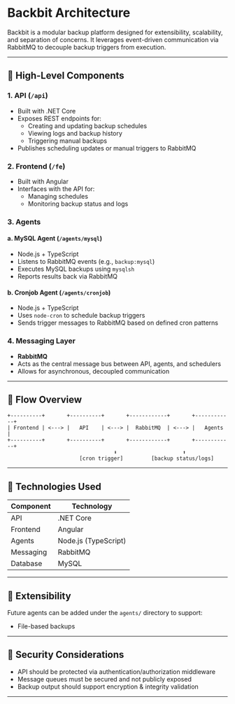 
# Backbit Architecture

Backbit is a modular backup platform designed for extensibility, scalability, and separation of concerns. It leverages event-driven communication via RabbitMQ to decouple backup triggers from execution.

---

## 📐 High-Level Components

### 1. API (`/api`)
- Built with .NET Core
- Exposes REST endpoints for:
    - Creating and updating backup schedules
    - Viewing logs and backup history
    - Triggering manual backups
- Publishes scheduling updates or manual triggers to RabbitMQ

### 2. Frontend (`/fe`)
- Built with Angular
- Interfaces with the API for:
    - Managing schedules
    - Monitoring backup status and logs

### 3. Agents

#### a. MySQL Agent (`/agents/mysql`)
- Node.js + TypeScript
- Listens to RabbitMQ events (e.g., `backup:mysql`)
- Executes MySQL backups using `mysqlsh`
- Reports results back via RabbitMQ

#### b. Cronjob Agent (`/agents/cronjob`)
- Node.js + TypeScript
- Uses `node-cron` to schedule backup triggers
- Sends trigger messages to RabbitMQ based on defined cron patterns

### 4. Messaging Layer
- **RabbitMQ**
- Acts as the central message bus between API, agents, and schedulers
- Allows for asynchronous, decoupled communication

---

## 🔁 Flow Overview

```plaintext
+----------+       +----------+       +------------+       +------------+
| Frontend | <---> |   API    | <---> |  RabbitMQ  | <---> |   Agents   |
+----------+       +----------+       +------------+       +------------+
                                  ⬇                     ⬆
                       [cron trigger]         [backup status/logs]
```

---

## 🔧 Technologies Used

| Component | Technology        |
|-----------|-------------------|
| API       | .NET Core         |
| Frontend  | Angular           |
| Agents    | Node.js (TypeScript) |
| Messaging | RabbitMQ          |
| Database  | MySQL             |

---

## 🧩 Extensibility

Future agents can be added under the `agents/` directory to support:
- File-based backups

---

## 🔐 Security Considerations

- API should be protected via authentication/authorization middleware
- Message queues must be secured and not publicly exposed
- Backup output should support encryption & integrity validation

---

